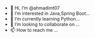 - 👋 Hi, I’m @ahmadimt07
- 👀 I’m interested in Java,Spring Boot...
- 🌱 I’m currently learning Python...
- 💞️ I’m looking to collaborate on ...
- 📫 How to reach me ...

<!---
ahmadimt07/ahmadimt07 is a ✨ special ✨ repository because its `README.md` (this file) appears on your GitHub profile.
You can click the Preview link to take a look at your changes.
--->
